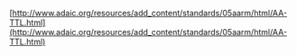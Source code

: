 [http://www.adaic.org/resources/add_content/standards/05aarm/html/AA-TTL.html](http://www.adaic.org/resources/add_content/standards/05aarm/html/AA-TTL.html)